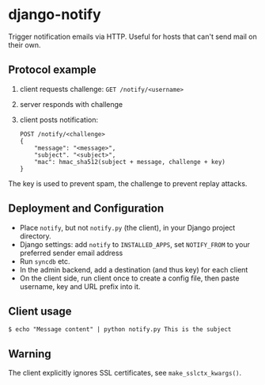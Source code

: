 django-notify
=============

Trigger notification emails via HTTP. Useful for hosts that can't send
mail on their own.


Protocol example
----------------

1. client requests challenge: `GET /notify/<username>`
2. server responds with challenge
3. client posts notification:
   
   ```
   POST /notify/<challenge>
   {
       "message": "<message>",
       "subject". "<subject>",
       "mac": hmac_sha512(subject + message, challenge + key)
   }
   ```

The key is used to prevent spam, the challenge to prevent replay attacks.


Deployment and Configuration
----------------------------

* Place `notify`, but not `notify.py` (the client), in your Django project directory.
* Django settings: add `notify` to `INSTALLED_APPS`, set `NOTIFY_FROM` to your preferred sender email address
* Run `syncdb` etc.
* In the admin backend, add a destination (and thus key) for each client
* On the client side, run client once to create a config file, then paste username, key and URL prefix into it.


Client usage
------------

```
$ echo "Message content" | python notify.py This is the subject
```


Warning
-------

The client explicitly ignores SSL certificates, see `make_sslctx_kwargs()`.
